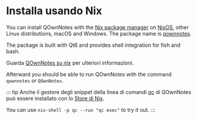 # Installa usando Nix

You can install QOwnNotes with the [Nix package manager](https://nixos.org/download/) on [NixOS](https://nixos.org/), other Linux distributions, macOS and Windows. The package name is [qownnotes](https://search.nixos.org/packages?channel=unstable&show=qownnotes).

The package is built with Qt6 and provides shell integration for fish and bash.

Guarda [QOwnNotes su nix](https://search.nixos.org/packages?channel=unstable&show=qownnotes) per ulteriori informazioni.

Afterward you should be able to run QOwnNotes with the command `qownnotes` or `QOwnNotes`.

::: tip
Anche il gestore degli snippet della linea di comandi [qc](https://github.com/qownnotes/qc) di QOwnNotes può essere installato con lo [Store di Nix](https://search.nixos.org/packages?channel=unstable&show=qc).

You can use `nix-shell -p qc --run "qc exec"` to try it out.
:::
